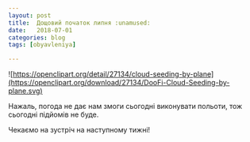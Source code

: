 ```yaml
---
layout: post
title:  Дощовий початок липня :unamused:
date:   2018-07-01
categories: blog
tags: [obyavleniya]

---
```


![https://openclipart.org/detail/27134/cloud-seeding-by-plane](https://openclipart.org/download/27134/DooFi-Cloud-Seeding-by-plane.svg)

Нажаль, погода не дає нам змоги сьогодні виконувати польоти,
тож сьогодні підйомів не буде.

Чекаємо на зустріч на наступному тижні!
